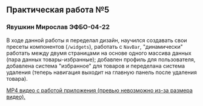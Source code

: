 ## Практическая работа №5
### Явушкин Мирослав ЭФБО-04-22

В ходе данной работы я переделал дизайн, научился создавать свои пресеты компонентов (`/widgets`), работать с `NavBar`, "динамически" работать между двумя страницами на основе одного массива данных (пара данных товары-избранные); добавлен профиль для пользователя, добавлена система "избранное" для товаров и переделана система удаления (теперь навигация выходит на главную панель после удаления товара).

[MP4 видео с работой приложения (превью невозможно из-за размера видео).](./pr5_demo.webm)